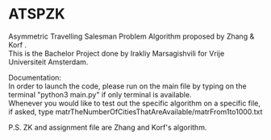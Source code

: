 # ATSPZK
Asymmetric Travelling Salesman Problem Algorithm proposed by Zhang &amp; Korf . <br>
This is the Bachelor Project done by Irakliy Marsagishvili for Vrije Universiteit Amsterdam. 

Documentation: <br>
In order to launch the code, please run on the main file by typing on the terminal "python3 main.py" if only terminal is available. <br>
Whenever you would like to test out the specific algorithm on a specific file, if asked, type matrTheNumberOfCitiesThatAreAvailable/matrFrom1to1000.txt

P.S. ZK and assignment file are Zhang and Korf's algorithm.
